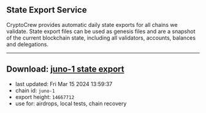## State Export Service
CryptoCrew provides automatic daily state exports for all chains we validate. State export files can be used as genesis files and are a snapshot of the current blockchain state, including all validators, accounts, balances and delegations.

---
**Download: [juno-1 state export](https://dl-eu2.ccvalidators.com/SERVICE/juno/juno-1_export_14667712.json)**
---

- last updated: Fri Mar 15 2024 13:59:37
- chain id: `juno-1`
- export height: `14667712`
- use for: airdrops, local tests, chain recovery
